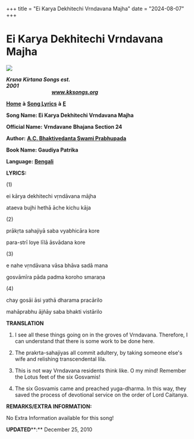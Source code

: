 +++
title = "Ei Karya Dekhitechi Vrndavana Majha"
date = "2024-08-07"
+++

# Ei Karya Dekhitechi Vrndavana Majha
[**![](http://kksongs.org/image_files/image002.jpg)**](http://kksongs.org/)

**_Krsna_** **_Kirtana Songs est. 2001_**                                                                                                                                                      **_www.kksongs.org_**

[**Home**](http://kksongs.org/) **à** [**Song Lyrics**](http://kksongs.org/lyrics.html) **à** [**E**](http://kksongs.org/songs/song_e.html)

**Song Name: Ei Karya Dekhitechi Vrndavana Majha**

**Official Name:** **Vrndavane** **Bhajana Section 24**

**Author:** [**A.C. Bhaktivedanta Swami Prabhupada**](http://kksongs.org/authors/list/acbsp.html)

**Book Name: Gaudiya Patrika**

**Language:** [**Bengali**](http://kksongs.org/language/list/bengali.html)

**LYRICS:**

(1)

ei kārya dekhitechi vṛndāvana mājha

ataeva bujhi hethā āche kichu kāja

(2)

prākṛta sahajiyā saba vyabhicāra kore

para-strī loye līlā āsvādana kore

(3)

e nahe vṛndāvana vāsa bhāva sadā mana

gosvāmīra pāda padma koroho smaraṇa

(4)

chay gosāi āsi yathā dharama pracārilo

mahāprabhu ājñāy saba bhakti vistārilo

**TRANSLATION**

1) I see all these things going on in the groves of Vrndavana. Therefore, I can understand that there is some work to be done here.

2) The prakrta-sahajiyas all commit adultery, by taking someone else's wife and relishing transcendental lila.

3) This is not way Vrndavana residents think like. O my mind! Remember the Lotus feet of the six Gosvamis!

4) The six Gosvamis came and preached yuga\-dharma. In this way, they saved the process of devotional service on the order of Lord Caitanya.

**REMARKS/EXTRA INFORMATION:**

No Extra Information available for this song!

**UPDATED****:** December 25, 2010